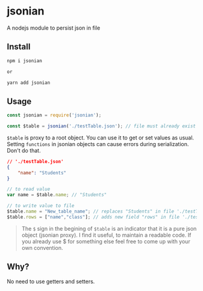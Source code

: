 # jsonian
A nodejs module to persist json in file

## Install
```sh
npm i jsonian

or 

yarn add jsonian
```

## Usage

```js
const jsonian = require('jsonian');

const $table = jsonian('./testTable.json'); // file must already exist
```
`$table` is proxy to a root object. You can use it to get or set values as usual.
Setting `functions` in jsonian objects can cause errors during serialization. Don't do that.

```json
// './testTable.json' 
{
    "name": "Students"
}
```
```js
// to read value
var name = $table.name; // "Students"

// to write value to file
$table.name = "New_table_name"; // replaces "Students" in file './testTable.json' 
$table.rows = ["name","class"]; // adds new field "rows" in file './testTable.json'
```
> The `$` sign in the begining of `$table` is an indicator that it is a pure json object (jsonian proxy). I find it useful, to maintain a readable code. If you already use $ for something else feel free to come up with your own convention.

## Why?
No need to use getters and setters.
